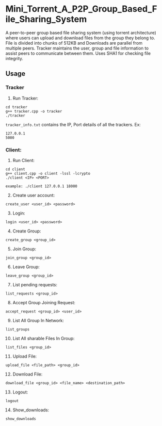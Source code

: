 # Mini_Torrent_A_P2P_Group_Based_File_Sharing_System

A peer-to-peer group based file sharing system (using torrent architecture) where users can upload and download files from the group they belong to. File is divided into chunks of 512KB and Downloads are parallel from multiple peers. Tracker maintains the user, group and file information to assist peers to communicate between them. Uses SHA1 for checking file integrity.

## Usage
### Tracker

1. Run Tracker:

```
cd tracker
g++ tracker.cpp -o tracker
./tracker
```

`tracker_info.txt` contains the IP, Port details of all the trackers. Ex:
```
127.0.0.1
5000
```

### Client:

1. Run Client:

```
cd client
g++ client.cpp -o client -lssl -lcrypto
./client <IP> <PORT>

example: ./client 127.0.0.1 18000
```

2. Create user account:

```
create_user <user_id> <password>
```

3. Login:

```
login <user_id> <password>
```

4. Create Group:

```
create_group <group_id>
```

5. Join Group:

```
join_group <group_id>
```

6. Leave Group:

```
leave_group <group_id>
```

7. List pending requests:

```
list_requests <group_id>
```

8. Accept Group Joining Request:

```
accept_request <group_id> <user_id>
```

9. List All Group In Network:

```
list_groups
```

10. List All sharable Files In Group:

```
list_files <group_id>
```

11. Upload File:

```
upload_file <file_path> <group_id>
```

12. Download File:

```
download_file <group_id> <file_name> <destination_path>
```

13. Logout:

```
logout
```

14. Show_downloads: 

```
show_downloads
```

